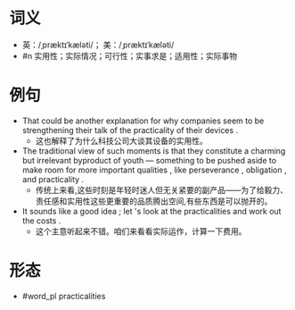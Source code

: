 # 词义
- 英：/ˌpræktɪˈkæləti/； 美：/ˌpræktɪˈkæləti/
- #n 实用性；实际情况；可行性；实事求是；适用性；实际事物
# 例句
- That could be another explanation for why companies seem to be strengthening their talk of the practicality of their devices .
	- 这也解释了为什么科技公司大谈其设备的实用性。
- The traditional view of such moments is that they constitute a charming but irrelevant byproduct of youth — something to be pushed aside to make room for more important qualities , like perseverance , obligation , and practicality .
	- 传统上来看,这些时刻是年轻时迷人但无关紧要的副产品——为了给毅力、责任感和实用性这些更重要的品质腾出空间,有些东西是可以抛开的。
- It sounds like a good idea ; let 's look at the practicalities and work out the costs .
	- 这个主意听起来不错。咱们来看看实际运作，计算一下费用。
# 形态
- #word_pl practicalities
